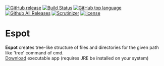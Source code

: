 [![GitHub release](https://img.shields.io/github/release/mdihos/espot.svg)](https://github.com/mdihos/espot/releases)
[![Build Status](https://scrutinizer-ci.com/g/mdihos/espot/badges/build.png?b=master)](https://scrutinizer-ci.com/g/mdihos/espot/build-status/master)
[![GitHub top language](https://img.shields.io/github/languages/top/mdihos/espot.svg)]()
[![Github All Releases](https://img.shields.io/github/downloads/mdihos/espot/total.svg)](https://github.com/mdihos/espot/releases)
[![Scrutinizer](https://img.shields.io/scrutinizer/g/mdihos/espot.svg)](https://scrutinizer-ci.com/g/mdihos/espot/)
[![license](https://img.shields.io/github/license/mdihos/espot.svg)](https://www.apache.org/licenses/LICENSE-2.0.html)
# Espot
**Espot** creates tree-like structure of files and directories for the given path like 'tree' command of cmd.
<br>[Download](https://github.com/mdihos/espot/releases/download/v1.0/Espot.zip) executable app (requires JRE be installed on your system)
